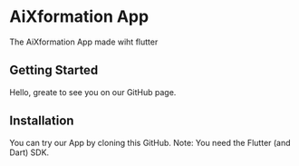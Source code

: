 # AiXformation App

The AiXformation App made wiht flutter

## Getting Started
Hello, greate to see you on our GitHub page.

## Installation

You can try our App by cloning this GitHub.
Note: You need the Flutter (and Dart) SDK.
